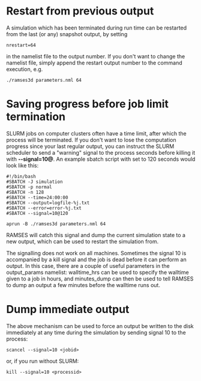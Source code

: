 

# Restart from previous output #
A simulation which has been terminated during run time can be restarted from the last (or any) snapshot output, by setting 
```
nrestart=64
```
in the namelist file to the output number. If you don't want to change the namelist file, simply append the restart output number to the command execution, e.g.
```
./ramses3d parameters.nml 64
```

# Saving progress before job limit termination #
SLURM jobs on computer clusters often have a time limit, after which the process will be terminated. If you don't want to lose the computation progress since your last regular output, you can instruct the SLURM scheduler to send a "warning" signal to the process <n> seconds before killing it with **--signal=10@<n>**. An example sbatch script with <n> set to 120 seconds would look like this:

```
#!/bin/bash
#SBATCH -J simulation
#SBATCH -p normal
#SBATCH -n 128
#SBATCH --time=24:00:00
#SBATCH --output=logfile-%j.txt
#SBATCH --error=error-%j.txt
#SBATCH --signal=10@120

aprun -B ./ramses3d parameters.nml 64
```

RAMSES will catch this signal and dump the current simulation state to a new output, which can be used to restart the simulation from.

The signalling does not work on all machines. Sometimes the signal 10 is accompanied by a kill signal and the job is dead before it can perform an output. In this case, there are a couple of useful parameters in the output_params namelist: walltime_hrs can be used to specify the walltime given to a job in hours, and minutes_dump can then be used to tell RAMSES to dump an output a few minutes before the walltime runs out.

# Dump immediate output #
The above mechanism can be used to force an output be written to the disk immediately at any time during the simulation by sending signal 10 to the process:
```
scancel --signal=10 <jobid>
```
or, if you run without SLURM:
```
kill --signal=10 <processid>
```